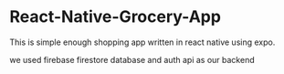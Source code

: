 # React-Native-Grocery-App


This is simple enough shopping app written in react native using expo.

we used firebase firestore database and auth api as our backend 
